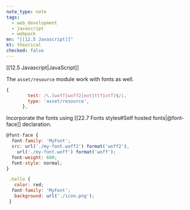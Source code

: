 ```yaml
---
note_type: note
tags:
  - web_development
  - javascript
  - webpack
mn: "[[12.5 Javascript]]"
kt: theorical
checked: false
---
```

[[12.5 Javascript|JavaScript]]

The `asset/resource` module work with fonts as well. 

```js
{
        test: /\.(woff|woff2|eot|ttf|otf)$/i,
        type: 'asset/resource',
      },
```

Incorporate the fonts using [[22.7 Fonts styles#Self hosted fonts|@font-face]] declaration.

```js
@font-face {
  font-family: 'MyFont';
  src: url('./my-font.woff2') format('woff2'),
    url('./my-font.woff') format('woff');
  font-weight: 600;
  font-style: normal;
}

 .hello {
   color: red;
  font-family: 'MyFont';
   background: url('./icon.png');
 }
```